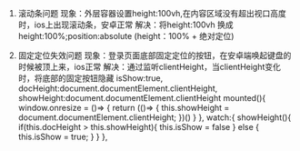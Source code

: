 1. 滚动条问题
现象：外层容器设置height:100vh,在内容区域没有超出视口高度时，ios上出现滚动条，安卓正常
解决：将height:100vh 换成 height:100%;position:absolute (height：100% + 绝对定位)

2. 固定定位失效问题
现象：登录页面底部固定定位的按钮，在安卓端唤起键盘的时候被顶上来，ios正常
解决：通过监听clientHeight，当clientHeight变化时，将底部的固定按钮隐藏
  isShow:true,
  docHeight:document.documentElement.clientHeight,
  showHeight:document.documentElement.clientHeight
  mounted(){
    window.onresize = ()=> {
      return (()=> {
        this.showHeight = document.documentElement.clientHeight;
      })()
    }
  },
  watch:{
    showHeight(){
      if(this.docHeight > this.showHeight){
        this.isShow = false
      } else {
        this.isShow = true;
      }
    }
  },